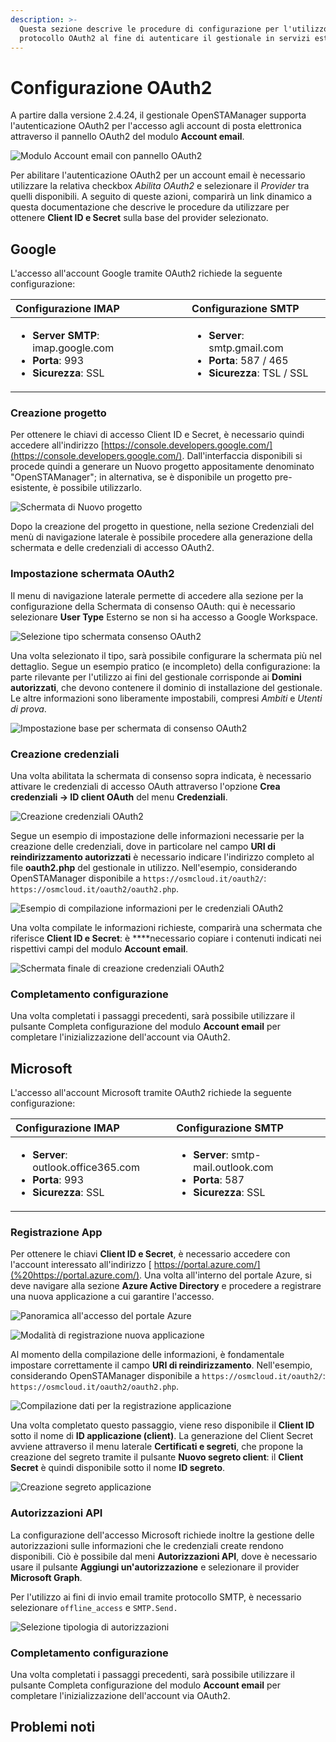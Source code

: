 ```yaml
---
description: >-
  Questa sezione descrive le procedure di configurazione per l'utilizzo del
  protocollo OAuth2 al fine di autenticare il gestionale in servizi esterni
---
```


# Configurazione OAuth2

A partire dalla versione 2.4.24, il gestionale OpenSTAManager supporta  l'autenticazione OAuth2 per l'accesso agli account di posta elettronica attraverso il pannello OAuth2 del modulo **Account email**.

![Modulo Account email con pannello OAuth2](../.gitbook/assets/image%20%2813%29.png)

Per abilitare l'autenticazione OAuth2 per un account email è necessario utilizzare la relativa checkbox _Abilita OAuth2_ e selezionare il _Provider_ tra quelli disponibili. A seguito di queste azioni, comparirà un link dinamico a questa documentazione che descrive le procedure da utilizzare per ottenere **Client ID e Secret** sulla base del provider selezionato.

## Google

L'accesso all'account Google tramite OAuth2 richiede la seguente configurazione:

<table>
  <thead>
    <tr>
      <th style="text-align:left"><b>Configurazione IMAP</b>
      </th>
      <th style="text-align:left"><b>Configurazione SMTP</b>
      </th>
    </tr>
  </thead>
  <tbody>
    <tr>
      <td style="text-align:left">
        <ul>
          <li><b>Server SMTP</b>: imap.google.com</li>
          <li><b>Porta</b>: 993</li>
          <li><b>Sicurezza</b>: SSL</li>
        </ul>
      </td>
      <td style="text-align:left">
        <ul>
          <li><b>Server</b>: smtp.gmail.com</li>
          <li><b>Porta</b>: 587 / 465</li>
          <li><b>Sicurezza</b>: TSL / SSL</li>
        </ul>
      </td>
    </tr>
  </tbody>
</table>

### Creazione progetto

Per ottenere le chiavi di accesso Client ID e Secret, è necessario quindi accedere all'indirizzo [https://console.developers.google.com/](https://console.developers.google.com/). Dall'interfaccia disponibili si procede quindi a generare un Nuovo progetto appositamente denominato "OpenSTAManager"; in alternativa, se è disponibile un progetto pre-esistente, è possibile utilizzarlo.

![Schermata di Nuovo progetto](../.gitbook/assets/image%20%2814%29.png)

Dopo la creazione del progetto in questione, nella sezione Credenziali del menù di navigazione laterale è possibile procedere alla generazione della schermata e delle credenziali di accesso OAuth2.

### Impostazione schermata OAuth2

Il menu di navigazione laterale permette di accedere alla sezione per la configurazione della Schermata di consenso OAuth: qui è necessario selezionare **User Type** Esterno se non si ha accesso a Google Workspace.

![Selezione tipo schermata consenso OAuth2](../.gitbook/assets/immagine-2021-07-26-150911.png)

Una volta selezionato il tipo, sarà possibile configurare la schermata più nel dettaglio. Segue un esempio pratico \(e incompleto\) della configurazione: la parte rilevante per l'utilizzo ai fini del gestionale corrisponde ai **Domini autorizzati**, che devono contenere il dominio di installazione del gestionale. Le altre informazioni sono liberamente impostabili, compresi _Ambiti_ e _Utenti di prova_.

![Impostazione base per schermata di consenso OAuth2](../.gitbook/assets/consenso.png)

### Creazione credenziali

Una volta abilitata la schermata di consenso sopra indicata, è necessario attivare le credenziali di accesso OAuth attraverso l'opzione **Crea credenziali -&gt; ID client OAuth** del menu **Credenziali**.

![Creazione credenziali OAuth2](../.gitbook/assets/immagine-2021-07-26-150634.png)

Segue un esempio di impostazione delle informazioni necessarie per la creazione delle credenziali, dove in particolare nel campo **URI di reindirizzamento autorizzati** è necessario indicare l'indirizzo completo al file **oauth2.php** del gestionale in utilizzo. Nell'esempio, considerando OpenSTAManager disponibile a `https://osmcloud.it/oauth2/`: `https://osmcloud.it/oauth2/oauth2.php`.

![Esempio di compilazione informazioni per le credenziali OAuth2](../.gitbook/assets/image%20%2815%29.png)

Una volta compilate le informazioni richieste, comparirà una schermata che riferisce **Client ID e Secret**: è ****necessario copiare i contenuti indicati nei rispettivi campi del modulo **Account email**.

![Schermata finale di creazione credenziali OAuth2](../.gitbook/assets/creato.png)

### Completamento configurazione

Una volta completati i passaggi precedenti, sarà possibile utilizzare il pulsante Completa configurazione del modulo **Account email** per completare l'inizializzazione dell'account via OAuth2.

## Microsoft

L'accesso all'account Microsoft tramite OAuth2 richiede la seguente configurazione:

<table>
  <thead>
    <tr>
      <th style="text-align:left"><b>Configurazione IMAP</b>
      </th>
      <th style="text-align:left"><b>Configurazione SMTP</b>
      </th>
    </tr>
  </thead>
  <tbody>
    <tr>
      <td style="text-align:left">
        <ul>
          <li><b>Server</b>: outlook.office365.com</li>
          <li><b>Porta</b>: 993</li>
          <li><b>Sicurezza</b>: SSL</li>
        </ul>
      </td>
      <td style="text-align:left">
        <ul>
          <li><b>Server</b>: smtp-mail.outlook.com</li>
          <li><b>Porta</b>: 587</li>
          <li><b>Sicurezza</b>: SSL</li>
        </ul>
      </td>
    </tr>
  </tbody>
</table>

### Registrazione App

Per ottenere le chiavi **Client ID e Secret**, è necessario accedere con l'account interessato all'indirizzo [ https://portal.azure.com/](%20https://portal.azure.com/). Una volta all'interno del portale Azure, si deve navigare alla sezione **Azure Active Directory** e procedere a registrare una nuova applicazione a cui garantire l'accesso.

![Panoramica all&apos;accesso del portale Azure](../.gitbook/assets/active-directory.png)

![Modalit&#xE0; di registrazione nuova applicazione](../.gitbook/assets/registra.png)

Al momento della compilazione delle informazioni, è fondamentale impostare correttamente il campo **URI di reindirizzamento**. Nell'esempio, considerando OpenSTAManager disponibile a `https://osmcloud.it/oauth2/`: `https://osmcloud.it/oauth2/oauth2.php`.

![Compilazione dati per la registrazione applicazione](../.gitbook/assets/dati.png)

Una volta completato questo passaggio, viene reso disponibile il **Client ID** sotto il nome di **ID applicazione \(client\)**. La generazione del Client Secret avviene attraverso il menu laterale **Certificati e segreti**, che propone la creazione del segreto tramite il pulsante **Nuovo segreto client**: il **Client Secret** è quindi disponibile sotto il nome **ID segreto**.

![Creazione segreto applicazione](../.gitbook/assets/segreto.png)

### Autorizzazioni API

La configurazione dell'accesso Microsoft richiede inoltre la gestione delle autorizzazioni sulle informazioni che le credenziali create rendono disponibili. Ciò è possibile dal meni **Autorizzazioni API**, dove è necessario usare il pulsante **Aggiungi un'autorizzazione** e selezionare il provider **Microsoft Graph**.

Per l'utilizzo ai fini di invio email tramite protocollo SMTP, è necessario selezionare `offline_access` e `SMTP.Send.`

![Selezione tipologia di autorizzazioni](../.gitbook/assets/api.png)

### Completamento configurazione

Una volta completati i passaggi precedenti, sarà possibile utilizzare il pulsante Completa configurazione del modulo **Account email** per completare l'inizializzazione dell'account via OAuth2.

## Problemi noti



